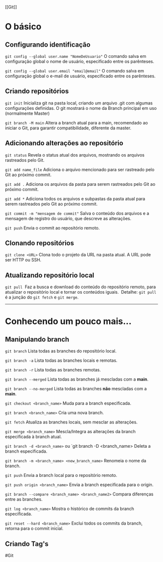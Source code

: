[[Git]]
# O básico
## Configurando identificação
`git config --global user.name "NomeDeUsuario"`
O comando salva em configuração global o nome de usuário, especificado entre os parênteses.

`git config --global user.email "email@email"`
O comando salva em configuração global o e-mail de usuário, especificado entre os parênteses.
## Criando repositórios 
`git init`
Inicializa git na pasta local, criando um arquivo .git com algumas configurações definidas. O git mostrará o nome da Branch principal em uso (normalmente Master)

`git branch -M main`
Altera a branch atual para a main, recomendado ao iniciar o Git, para garantir compatibilidade, diferente da master.


## Adicionando alterações ao repositório
`git status`
Revela o status atual dos arquivos, mostrando os arquivos rastreados pelo Git.

`git add name_file`
Adiciona o arquivo mencionado para ser rastreado pelo Git ao próximo commit.

`git add .`
Adiciona os arquivos da pasta para serem rastreados pelo Git ao próximo commit.

`git add *`
Adiciona todos os arquivos e subpastas da pasta atual para serem rastreados pelo Git ao próximo commit.

`git commit -m "mensagem de commit"`
Salva o conteúdo dos arquivos e a mensagem de registro do usuário, que descreve as alterações.

`git push`
Envia o commit ao repositório remoto.
## Clonando repositórios
`git clone <URL>`
Clona todo o projeto da URL na pasta atual.
A URL pode ser HTTP ou SSH.
## Atualizando repositório local
`git pull`
 Faz a busca e download do conteúdo do repositório remoto, para atualizar o repositório local e tornar os conteúdos iguais.
 Detalhe: `git pull` é a junção do `git fetch` e `git merge`.

---
# Conhecendo um pouco mais...
## Manipulando branch
`git branch`
Lista todas as branches do repositório local.

`git branch -a`
Lista todas as branches locais e remotas.

`git branch -r`
Lista todas as branches remotas.

`git branch --merged`
Lista todas as branches já mescladas com a **main**.

`git branch --no-merged`
Lista todas as branches **não** mescladas com a **main**.

`git checkout <branch_name>`
Muda para a branch especificada.

`git branch <branch_name>`
Cria uma nova branch.

`git fetch`
Atualiza as branches locais, sem mesclar as alterações.

`git merge <branch_name>`
Mescla/Integra as alterações da branch especificada à branch atual.

`git branch -d <branch_name>` ou `git branch -D <branch_name>
Deleta a branch especificada.

`git branch -m <branch_name> <new_branch_name>`
Renomeia o nome da branch.

`git push`
Envia a branch local para o repositório remoto.

`git push origin <branch_name>`
Envia a branch especificada para o origin.

`git branch --compare <branch_name> <branch_name2>`
Compara diferenças entre as branches.

`git log <branch_name>`
Mostra o histórico de commits da branch especificada.

`git reset --hard <branch_name>`
Exclui todos os commits da branch, retorna para o commit inicial.
## Criando Tag's


#Git 